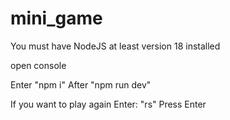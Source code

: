 # mini_game

You must have NodeJS at least version 18 installed

open console

Enter "npm i"
After "npm run dev"

If you want to play again
Enter: "rs" Press Enter
